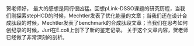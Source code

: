 贺老师好，
  最大的感想是同行很凶猛。回想pLink-DSSO课题的研究历程，当我们刚探索stepHCD的时候，Mechtler发表了优化能量的文章；当我们还在设计合成肽段的时候，Mechtler发表了benchmark的合成肽段文章；当我们在思考如何创纪录的时候，Juri在E.coli上创下了新的鉴定记录。
  关于这个文章内容，贺老师已经做了非常深刻的剖析。